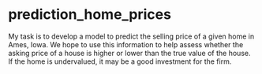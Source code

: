 # prediction_home_prices
My task is to develop a model to predict the selling price of a given home in Ames, Iowa. We hope to use this information to help assess whether the asking price of a house is higher or lower than the true value of the house. If the home is undervalued, it may be a good investment for the firm.
